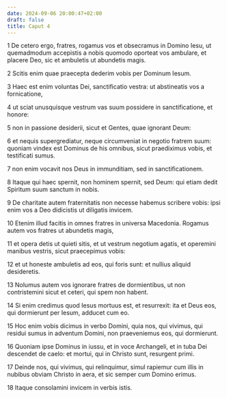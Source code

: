 ```yaml
---
date: 2024-09-06 20:00:47+02:00
draft: false
title: Caput 4
---
```





1 De cetero ergo, fratres, rogamus vos et obsecramus in Domino Iesu, ut quemadmodum accepistis a nobis quomodo oporteat vos ambulare, et placere Deo, sic et ambuletis ut abundetis magis.

2 Scitis enim quae praecepta dederim vobis per Dominum Iesum.

3 Haec est enim voluntas Dei, sanctificatio vestra: ut abstineatis vos a fornicatione,

4 ut sciat unusquisque vestrum vas suum possidere in sanctificatione, et honore:

5 non in passione desiderii, sicut et Gentes, quae ignorant Deum:

6 et nequis supergrediatur, neque circumveniat in negotio fratrem suum: quoniam vindex est Dominus de his omnibus, sicut praediximus vobis, et testificati sumus.

7 non enim vocavit nos Deus in immunditiam, sed in sanctificationem.

8 Itaque qui haec spernit, non hominem spernit, sed Deum: qui etiam dedit Spiritum suum sanctum in nobis.

9 De charitate autem fraternitatis non necesse habemus scribere vobis: ipsi enim vos a Deo didicistis ut diligatis invicem.

10 Etenim illud facitis in omnes fratres in universa Macedonia. Rogamus autem vos fratres ut abundetis magis,

11 et opera detis ut quieti sitis, et ut vestrum negotium agatis, et operemini manibus vestris, sicut praecepimus vobis:

12 et ut honeste ambuletis ad eos, qui foris sunt: et nullius aliquid desideretis.

13 Nolumus autem vos ignorare fratres de dormientibus, ut non contristemini sicut et ceteri, qui spem non habent.

14 Si enim credimus quod Iesus mortuus est, et resurrexit: ita et Deus eos, qui dormierunt per Iesum, adducet cum eo.

15 Hoc enim vobis dicimus in verbo Domini, quia nos, qui vivimus, qui residui sumus in adventum Domini, non praeveniemus eos, qui dormierunt.

16 Quoniam ipse Dominus in iussu, et in voce Archangeli, et in tuba Dei descendet de caelo: et mortui, qui in Christo sunt, resurgent primi.

17 Deinde nos, qui vivimus, qui relinquimur, simul rapiemur cum illis in nubibus obviam Christo in aera, et sic semper cum Domino erimus.

18 Itaque consolamini invicem in verbis istis.


